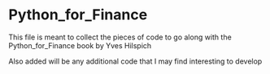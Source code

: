 # Python_for_Finance

This file is meant to collect the pieces of code to go along with the Python_for_Finance book by Yves Hilspich

Also added will be any additional code that I may find interesting to develop

